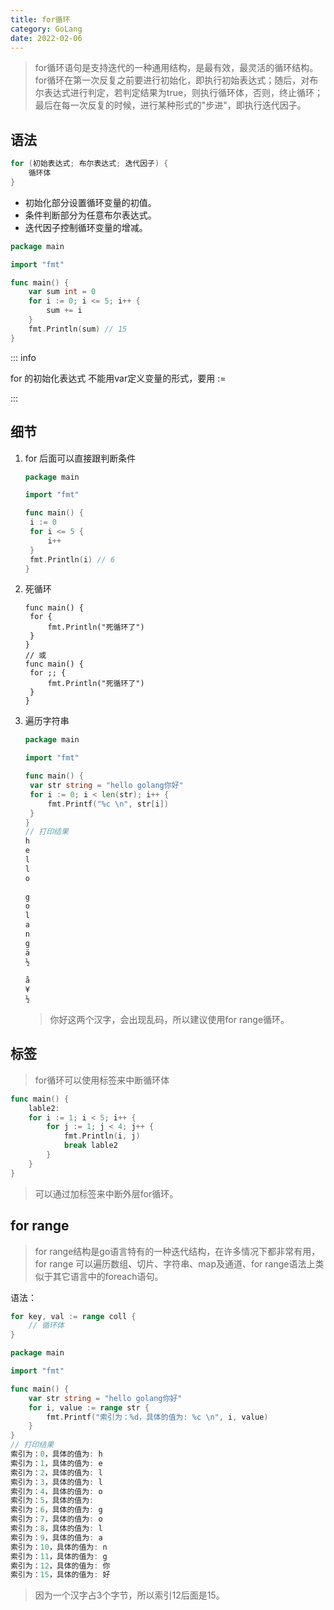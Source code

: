 ```yaml
---
title: for循环
category: GoLang
date: 2022-02-06
---
```


> for循环语句是支持迭代的一种通用结构，是最有效，最灵活的循环结构。for循环在第一次反复之前要进行初始化，即执行初始表达式；随后，对布尔表达式进行判定，若判定结果为true，则执行循环体，否则，终止循环；最后在每一次反复的时候，进行某种形式的"步进"，即执行迭代因子。

## 语法

```go
for (初始表达式; 布尔表达式; 迭代因子) {
	循环体
}
```

- 初始化部分设置循环变量的初值。
- 条件判断部分为任意布尔表达式。
- 迭代因子控制循环变量的增减。

```go
package main

import "fmt"

func main() {
	var sum int = 0
	for i := 0; i <= 5; i++ {
		sum += i
	}
	fmt.Println(sum) // 15
}
```

::: info

for 的初始化表达式 不能用var定义变量的形式，要用 := 

:::

## 细节

1. for 后面可以直接跟判断条件

   ```go
   package main
   
   import "fmt"
   
   func main() {
   	i := 0
   	for i <= 5 {
   		i++
   	}
   	fmt.Println(i) // 6
   }
   ```

2. 死循环

   ```
   func main() {
   	for {
   		fmt.Println("死循环了")
   	}
   }
   // 或
   func main() {
   	for ;; {
   		fmt.Println("死循环了")
   	}
   }
   ```

3. 遍历字符串

   ```go
   package main
   
   import "fmt"
   
   func main() {
   	var str string = "hello golang你好"
   	for i := 0; i < len(str); i++ {
   		fmt.Printf("%c \n", str[i])
   	}
   }
   // 打印结果
   h
   e 
   l 
   l 
   o 
     
   g 
   o 
   l 
   a 
   n 
   g 
   ä 
   ½ 
     
   å 
   ¥ 
   ½ 
   ```

   > 你好这两个汉字，会出现乱码，所以建议使用for range循环。

## 标签

> for循环可以使用标签来中断循环体

```go
func main() {
	lable2:
	for i := 1; i < 5; i++ {
		for j := 1; j < 4; j++ {
			fmt.Println(i, j)
			break lable2
		}
	}
}
```

> 可以通过加标签来中断外层for循环。

## for range

> for range结构是go语言特有的一种迭代结构，在许多情况下都非常有用，for range 可以遍历数组、切片、字符串、map及通道、for range语法上类似于其它语言中的foreach语句。

语法：

```go
for key, val := range coll {
	// 循环体
}
```

```go
package main

import "fmt"

func main() {
	var str string = "hello golang你好"
	for i, value := range str {
		fmt.Printf("索引为：%d，具体的值为: %c \n", i, value)
	}
}
// 打印结果
索引为：0，具体的值为: h
索引为：1，具体的值为: e   
索引为：2，具体的值为: l   
索引为：3，具体的值为: l   
索引为：4，具体的值为: o   
索引为：5，具体的值为:     
索引为：6，具体的值为: g   
索引为：7，具体的值为: o   
索引为：8，具体的值为: l   
索引为：9，具体的值为: a   
索引为：10，具体的值为: n  
索引为：11，具体的值为: g  
索引为：12，具体的值为: 你 
索引为：15，具体的值为: 好
```

> 因为一个汉字占3个字节，所以索引12后面是15。